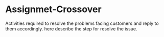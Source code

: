 # Assignmet-Crossover
Activities required to resolve the problems facing customers and reply to them accordingly.
here describe the step for resolve the issue.
